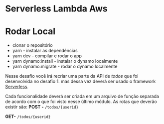 # Serverless Lambda Aws

# Rodar Local 

- clonar o repositório
- yarn - instalar as dependências 
- yarn dev - compilar e rodar o app
- yarn dynamo:install - instalar o dynamo localmente
- yarn dynamo:migrate - rodar o dynamo localmente

Nesse desafio você irá recriar uma parte da API de *todos* que foi desenvolvida no desafio 1. mas dessa vez deverá ser usado o framework [Serverless](https://www.serverless.com/).

Cada funcionalidade deverá ser criada em um arquivo de função separada de acordo com o que foi visto nesse último módulo.
As rotas que deverão existir são:
**POST -** `/todos/{userid}`

**GET-** `/todos/{userid}`


